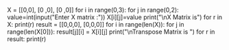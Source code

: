 X = [[0,0],
    [0 ,0],
    [0 ,0]]
for i in range(0,3):
  for j in range(0,2):
    value=int(input("Enter X matrix :"))
    X[i][j]=value print("\nX Matrix is")
for r in X: print(r)
result = [[0,0,0],
           [0,0,0]]
for i in range(len(X)):
  for j in range(len(X[0])):
result[j][i] = X[i][j]
print("\nTranspose Matrix is ")
for r in result:
  print(r)
